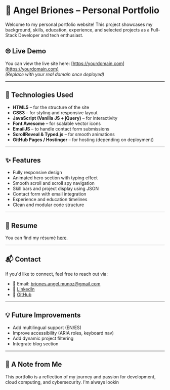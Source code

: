 # 💼 Angel Briones – Personal Portfolio

Welcome to my personal portfolio website! This project showcases my background, skills, education, experience, and selected projects as a Full-Stack Developer and tech enthusiast.

## 🌐 Live Demo

You can view the live site here: [https://yourdomain.com](https://yourdomain.com)  
*(Replace with your real domain once deployed)*

---

## 🚀 Technologies Used

- **HTML5** – for the structure of the site  
- **CSS3** – for styling and responsive layout  
- **JavaScript (Vanilla JS + jQuery)** – for interactivity  
- **Font Awesome** – for scalable vector icons  
- **EmailJS** – to handle contact form submissions  
- **ScrollReveal & Typed.js** – for smooth animations  
- **GitHub Pages / Hostinger** – for hosting (depending on deployment)

---

## ✨ Features

- Fully responsive design  
- Animated hero section with typing effect  
- Smooth scroll and scroll spy navigation  
- Skill bars and project display using JSON  
- Contact form with email integration  
- Experience and education timelines  
- Clean and modular code structure

---

## 📄 Resume

You can find my résumé [here](https://drive.google.com/file/d/1PTHov6HIsq17Xm4aKt18Ieksq46X3jYy/view?usp=sharing).

---

## 📬 Contact

If you'd like to connect, feel free to reach out via:

- 📧 Email: briones.angel.munoz@gmail.com  
- 🔗 [LinkedIn](https://www.linkedin.com/in/angel-briones-mu%C3%B1oz-b354641b2/)  
- 🐙 [GitHub](https://github.com/angelbrio)

---

## 💡 Future Improvements

- Add multilingual support (EN/ES)  
- Improve accessibility (ARIA roles, keyboard nav)  
- Add dynamic project filtering  
- Integrate blog section

---

## 🧠 A Note from Me

This portfolio is a reflection of my journey and passion for development, cloud computing, and cybersecurity. I'm always lookin

